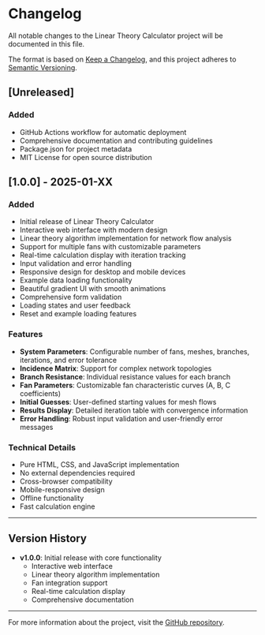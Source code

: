 # Changelog

All notable changes to the Linear Theory Calculator project will be documented in this file.

The format is based on [Keep a Changelog](https://keepachangelog.com/en/1.0.0/),
and this project adheres to [Semantic Versioning](https://semver.org/spec/v2.0.0.html).

## [Unreleased]

### Added
- GitHub Actions workflow for automatic deployment
- Comprehensive documentation and contributing guidelines
- Package.json for project metadata
- MIT License for open source distribution

## [1.0.0] - 2025-01-XX

### Added
- Initial release of Linear Theory Calculator
- Interactive web interface with modern design
- Linear theory algorithm implementation for network flow analysis
- Support for multiple fans with customizable parameters
- Real-time calculation display with iteration tracking
- Input validation and error handling
- Responsive design for desktop and mobile devices
- Example data loading functionality
- Beautiful gradient UI with smooth animations
- Comprehensive form validation
- Loading states and user feedback
- Reset and example loading features

### Features
- **System Parameters**: Configurable number of fans, meshes, branches, iterations, and error tolerance
- **Incidence Matrix**: Support for complex network topologies
- **Branch Resistance**: Individual resistance values for each branch
- **Fan Parameters**: Customizable fan characteristic curves (A, B, C coefficients)
- **Initial Guesses**: User-defined starting values for mesh flows
- **Results Display**: Detailed iteration table with convergence information
- **Error Handling**: Robust input validation and user-friendly error messages

### Technical Details
- Pure HTML, CSS, and JavaScript implementation
- No external dependencies required
- Cross-browser compatibility
- Mobile-responsive design
- Offline functionality
- Fast calculation engine

---

## Version History

- **v1.0.0**: Initial release with core functionality
  - Interactive web interface
  - Linear theory algorithm implementation
  - Fan integration support
  - Real-time calculation display
  - Comprehensive documentation

---

For more information about the project, visit the [GitHub repository](https://github.com/princeraj620/linear-theory-calculator). 